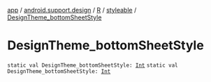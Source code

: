 [app](../../../index.md) / [android.support.design](../../index.md) / [R](../index.md) / [styleable](index.md) / [DesignTheme_bottomSheetStyle](./-design-theme_bottom-sheet-style.md)

# DesignTheme_bottomSheetStyle

`static val DesignTheme_bottomSheetStyle: `[`Int`](https://kotlinlang.org/api/latest/jvm/stdlib/kotlin/-int/index.html)
`static val DesignTheme_bottomSheetStyle: `[`Int`](https://kotlinlang.org/api/latest/jvm/stdlib/kotlin/-int/index.html)